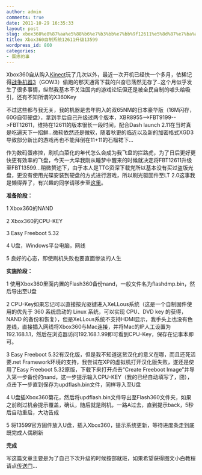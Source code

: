 ```yaml
---
author: admin
comments: true
date: 2011-10-29 16:35:33
layout: post
slug: xbox360%e8%87%aa%e5%88%b6%e7%b3%bb%e7%bb%9f12611%e5%8d%87%e7%ba%a713599
title: Xbox360自制系统12611升级13599
wordpress_id: 860
categories:
- 蛋疼的事
---
```


Xbox360自从购入[Kinect](http://s.click.taobao.com/t_3?&p=mm_16933576_0_0&n=23&l=http%3A%2F%2Fs8.taobao.com%2Fbrowse%2F0%2Fn-g%2Cnnuw4zldoq----------------40--commend-0-1%2C2-0.htm%3Fpid%3Dmm_16933576_0_0)玩了几次以外，最近一次开机已经快一个多月，依稀记得[战争机器3](http://s.click.taobao.com/t_3?&p=mm_16933576_0_0&n=23&l=http%3A%2F%2Fs8.taobao.com%2Fbrowse%2F0%2Fn-g%2C2w65l6n37ldpomy----------------40--commend-0-1%2C2-0.htm%3Fpid%3Dmm_16933576_0_0)（GOW3）偷跑的那天通宵下载的兴奋已荡然无存了..这个月似乎发生了很多事情，纵然我基本不关注国内的游戏论坛但还是被全民自制的噱头给吸引，还有不知所谓的X360Key

不过这些都与我无关，我的机器是去年购入的双65NM的日本豪华版（16M闪存，60G自带硬盘），拿到手后自己升级过两个版本，XBR8955-->FBT9199-->FBT12611，维持在12611的版本很长一段时间，配合Dash launch 2.11在当时真是吃遍天下一招鲜...微软依然还是微软，随着秋更的临近以及新的加密格式XGD3导致部分新出的游戏再也不能拜倒在11+11的石榴裙下...

作为数码蛋疼控，刷机白菜化的年代怎么会成为我飞盘的拦路虎，为了日后更好更快更有效率的飞盘，今天一大早我刚从睡梦中醒来的时候就决定将FBT12611升级至FBT13599...稍微赘述下，由于本人是TTG资深下载党所以基本没有买过盗版光盘，更没有使用光碟安装到硬盘的方式进行游戏，所以刷光驱固件至LT 2.0这事我是懒得弄了，有兴趣的同学请移步至[这里](http://bbs.a9vg.com/forum.php?mod=viewthread&tid=2033566&page=1#pid33526577)。

**准备阶段：**

1 Xbox360的NAND

2 Xbox360的CPU-KEY

3 Easy Freeboot 5.32

4 U盘，Windows平台电脑，网线

5 良好的心态，即使刷机失败也要直面惨淡的人生

**实施阶段：**

1 使用Xbox360里面内置的Flash360备份nand，一般文件名为flashdmp.bin，然后导出至U盘

2 CPU-Key如果忘记可以直接按光驱键进入XeLLous系统（这是一个自制固件使用的优先于 360 系统启动的 Linux 系统，可以实现 CPU、DVD key 的获得，NAND 的备份和恢复），但是XeLLous系统不支持HDMI显示，我手头上也没有色差线，直接插入网线将Xbox360与Mac连接，并将Mac的IP人工设置为192.168.1.1，然后在浏览器访问192.168.1.99即可看到CPU-Key，保存在记事本即可。

3 Easy Freeboot 5.32有汉化版，但是我不知道这货汉化的意义在哪，而且还死活要.net Framework环境的支持，我尝试在XP的虚拟机打开汉化版失败，遂还是使用了Easy Freeboot 5.32原版，下载下来打开点击“Create Freeboot Image”并导入第一步备份的nand，这一步提示输入CPU-KEY（我的已经自动填写了，囧），点击下一步直到保存为updflash.bin文件，同样导入至U盘

4 U盘插Xbox360菊花，然后将updflash.bin文件导出至Flash360文件夹，如果之前刷过机会提示覆盖，确认，随后就是刷机，一路A过去，直到提示back，5秒后自动重启，大功告成

5 将13599官方固件放入U盘，插入Xbox360，提示系统更新，等待进度条走到底既完成人偶刷新

**完成**

写这篇文章主要是为了自己下次升级的时候按部就班，如果希望获得图文小白教程请点[传送门](http://happytvgame.com/forum.php?mod=viewthread&tid=227&extra=&page=1)...
